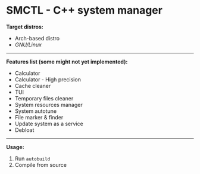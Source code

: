 # SMCTL - C++ system manager 
__Target distros:__
- Arch-based distro
- _GNU/Linux_
***
__Features list (some might not yet implemented):__
- Calculator
- Calculator - High precision
- Cache cleaner
- TUI
- Temporary files cleaner
- System resources manager
- System autotune
- File marker & finder
- Update system as a service
- Debloat
***
__Usage:__
1. Run `autobuild`
2. Compile from source
